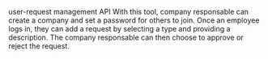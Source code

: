  user-request management API 
 With this tool, company responsable can create a company and set a password for others to join. Once an employee logs in, they can add a request by selecting a type and providing a description. The company responsable can then choose to approve or reject the request.
